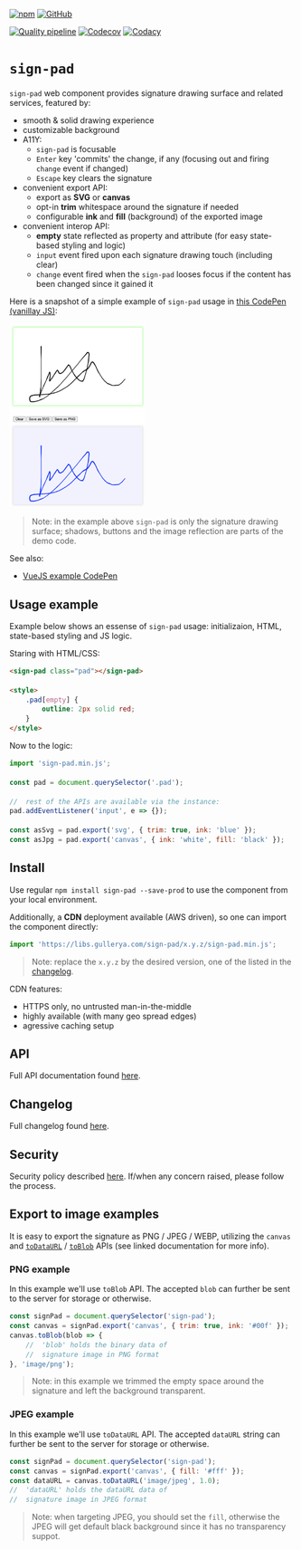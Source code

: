 [![npm](https://img.shields.io/npm/v/sign-pad.svg?label=npm%20sign-pad)](https://www.npmjs.com/package/sign-pad)
[![GitHub](https://img.shields.io/github/license/gullerya/sign-pad.svg)](https://github.com/gullerya/sign-pad)

[![Quality pipeline](https://github.com/gullerya/sign-pad/actions/workflows/quality.yml/badge.svg)](https://github.com/gullerya/sign-pad/actions/workflows/quality.yml)
[![Codecov](https://img.shields.io/codecov/c/github/gullerya/sign-pad/main.svg)](https://codecov.io/gh/gullerya/sign-pad/branch/main)
[![Codacy](https://img.shields.io/codacy/grade/375f658061bf4150b8a9125b5fe460ae.svg?logo=codacy)](https://app.codacy.com/gh/gullerya/sign-pad/dashboard)

# `sign-pad`

`sign-pad` web component provides signature drawing surface and related services, featured by:
- smooth & solid drawing experience
- customizable background
- A11Y:
	- `sign-pad` is focusable
	- `Enter` key 'commits' the change, if any (focusing out and firing `change` event if changed)
	- `Escape` key clears the signature
- convenient export API:
	- export as **SVG** or **canvas**
	- opt-in **trim** whitespace around the signature if needed
	- configurable **ink** and **fill** (background) of the exported image
- convenient interop API:
	- **empty** state reflected as property and attribute (for easy state-based styling and logic)
	- `input` event fired upon each signature drawing touch (including clear)
	- `change` event fired when the `sign-pad` looses focus if the content has been changed since it gained it

Here is a snapshot of a simple example of `sign-pad` usage in [this CodePen (vanillay JS)](https://codepen.io/gullerya/pen/ZEBbGeO):

<img src="docs/images/example.png" alt="sign-pad example" width="240px"/>

> Note: in the example above `sign-pad` is only the signature drawing surface; shadows, buttons and the image reflection are parts of the demo code.

See also:
- [VueJS example CodePen](https://codepen.io/gullerya/pen/xxgPLRG)

## Usage example

Example below shows an essense of `sign-pad` usage: initializaion, HTML, state-based styling and JS logic.

Staring with HTML/CSS:
```html
<sign-pad class="pad"></sign-pad>

<style>
	.pad[empty] {
		outline: 2px solid red;
	}
</style>
```

Now to the logic:

```js
import 'sign-pad.min.js';

const pad = document.querySelector('.pad');

//	rest of the APIs are available via the instance:
pad.addEventListener('input', e => {});

const asSvg = pad.export('svg', { trim: true, ink: 'blue' });
const asJpg = pad.export('canvas', { ink: 'white', fill: 'black' });
```

## Install

Use regular `npm install sign-pad --save-prod` to use the component from your local environment.

Additionally, a **CDN** deployment available (AWS driven), so one can import the component directly:
```js
import 'https://libs.gullerya.com/sign-pad/x.y.z/sign-pad.min.js';
```

> Note: replace the `x.y.z` by the desired version, one of the listed in the [changelog](docs/changelog.md).

CDN features:
- HTTPS only, no untrusted man-in-the-middle
- highly available (with many geo spread edges)
- agressive caching setup

## API

Full API documentation found [here](docs/api.md).

## Changelog

Full changelog found [here](docs/changelog.md).

## Security

Security policy described [here](https://github.com/gullerya/sign-pad/blob/main/docs/security.md). If/when any concern raised, please follow the process.

## Export to image examples

It is easy to export the signature as PNG / JPEG / WEBP, utilizing the `canvas` and [`toDataURL`](https://developer.mozilla.org/en-US/docs/Web/API/HTMLCanvasElement/toDataURL) / [`toBlob`](https://developer.mozilla.org/en-US/docs/Web/API/HTMLCanvasElement/toBlob) APIs (see linked documentation for more info).

### PNG example

In this example we'll use `toBlob` API.
The accepted `blob` can further be sent to the server for storage or otherwise.

```js
const signPad = document.querySelector('sign-pad');
const canvas = signPad.export('canvas', { trim: true, ink: '#00f' });
canvas.toBlob(blob => {
	//	'blob' holds the binary data of
	//	signature image in PNG format
}, 'image/png');
```

> Note: in this example we trimmed the empty space around the signature and left the background transparent.

### JPEG example

In this example we'll use `toDataURL` API.
The accepted `dataURL` string can further be sent to the server for storage or otherwise.

```js
const signPad = document.querySelector('sign-pad');
const canvas = signPad.export('canvas', { fill: '#fff' });
const dataURL = canvas.toDataURL('image/jpeg', 1.0);
//	'dataURL' holds the dataURL data of
//	signature image in JPEG format
```

> Note: when targeting JPEG, you should set the `fill`, otherwise the JPEG will get default black background since it has no transparency suppot.
